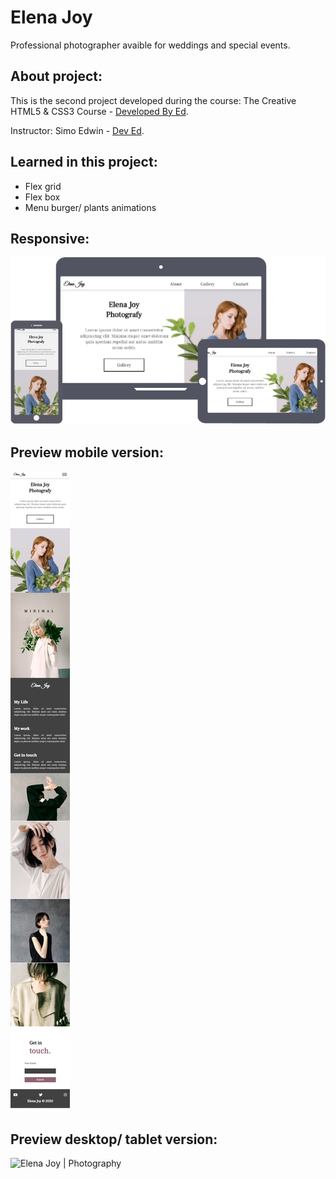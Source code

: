 # Elena Joy
 Professional photographer avaible for weddings and special events.


## About project:
This is the second project developed during the course: The Creative HTML5 & CSS3 Course -  [Developed By Ed](https://developedbyed.com/).

Instructor: Simo Edwin - [Dev Ed](https://github.com/developedbyed/).



## Learned in this project:
- Flex grid
- Flex box
- Menu burger/ plants animations

## Responsive:
![Elena Joy | Responsive](https://github.com/lucianakyoko/Elena-Joy/blob/main/.github/Elena-Joy.png)

## Preview mobile version:
![Elena Joy | Photography](https://github.com/lucianakyoko/Elena-Joy/blob/main/.github/Elena%20Joy.png)


## Preview desktop/ tablet version:
![Elena Joy | Photography](https://github.com/lucianakyoko/Elena-Joy/blob/main/.github/Elena%20Joy%20-%20screenshot.png)
